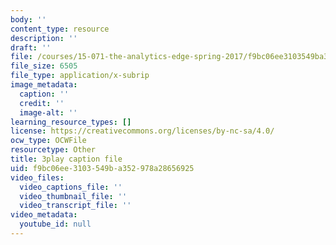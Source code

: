 ```yaml
---
body: ''
content_type: resource
description: ''
draft: ''
file: /courses/15-071-the-analytics-edge-spring-2017/f9bc06ee3103549ba352978a28656925_jcvxkX2V-SM.vtt
file_size: 6505
file_type: application/x-subrip
image_metadata:
  caption: ''
  credit: ''
  image-alt: ''
learning_resource_types: []
license: https://creativecommons.org/licenses/by-nc-sa/4.0/
ocw_type: OCWFile
resourcetype: Other
title: 3play caption file
uid: f9bc06ee-3103-549b-a352-978a28656925
video_files:
  video_captions_file: ''
  video_thumbnail_file: ''
  video_transcript_file: ''
video_metadata:
  youtube_id: null
---
```

